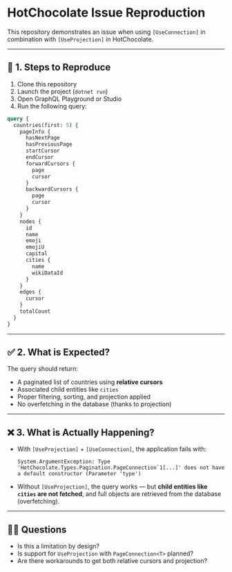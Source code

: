 
# HotChocolate Issue Reproduction

This repository demonstrates an issue when using `[UseConnection]` in combination with `[UseProjection]` in HotChocolate.

---

## 🔁 1. Steps to Reproduce

1. Clone this repository
2. Launch the project (`dotnet run`)
3. Open GraphQL Playground or Studio
4. Run the following query:

```graphql
query {
  countries(first: 5) {
    pageInfo {
      hasNextPage
      hasPreviousPage
      startCursor
      endCursor
      forwardCursors {
        page
        cursor
      }
      backwardCursors {
        page
        cursor
      }
    }
    nodes {
      id
      name
      emoji
      emojiU
      capital
      cities {
        name
        wikiDataId
      }
    }
    edges {
      cursor
    }
    totalCount
  }
}
````

---

## ✅ 2. What is Expected?

The query should return:

* A paginated list of countries using **relative cursors**
* Associated child entities like `cities`
* Proper filtering, sorting, and projection applied
* No overfetching in the database (thanks to projection)

---

## ❌ 3. What is Actually Happening?

* With `[UseProjection]` + `[UseConnection]`, the application fails with:

  ```
  System.ArgumentException: Type 'HotChocolate.Types.Pagination.PageConnection`1[...]' does not have a default constructor (Parameter 'type')
  ```

* Without `[UseProjection]`, the query works — but **child entities like `cities` are not fetched**, and full objects are retrieved from the database (overfetching).

---

## 🙋‍♀️ Questions

* Is this a limitation by design?
* Is support for `UseProjection` with `PageConnection<T>` planned?
* Are there workarounds to get both relative cursors and projection?

```
